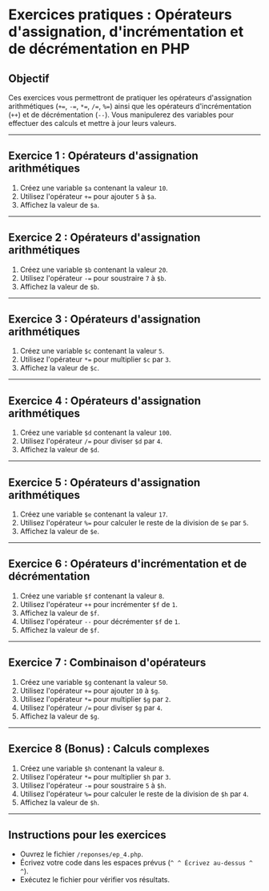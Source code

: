 # Exercices pratiques : Opérateurs d'assignation, d'incrémentation et de décrémentation en PHP

## Objectif
Ces exercices vous permettront de pratiquer les opérateurs d'assignation arithmétiques (`+=`, `-=`, `*=`, `/=`, `%=`) ainsi que les opérateurs d'incrémentation (`++`) et de décrémentation (`--`). Vous manipulerez des variables pour effectuer des calculs et mettre à jour leurs valeurs.

---

## Exercice 1 : Opérateurs d'assignation arithmétiques
1. Créez une variable `$a` contenant la valeur `10`.
2. Utilisez l'opérateur `+=` pour ajouter `5` à `$a`.
3. Affichez la valeur de `$a`.

---

## Exercice 2 : Opérateurs d'assignation arithmétiques
1. Créez une variable `$b` contenant la valeur `20`.
2. Utilisez l'opérateur `-=` pour soustraire `7` à `$b`.
3. Affichez la valeur de `$b`.

---

## Exercice 3 : Opérateurs d'assignation arithmétiques
1. Créez une variable `$c` contenant la valeur `5`.
2. Utilisez l'opérateur `*=` pour multiplier `$c` par `3`.
3. Affichez la valeur de `$c`.

---

## Exercice 4 : Opérateurs d'assignation arithmétiques
1. Créez une variable `$d` contenant la valeur `100`.
2. Utilisez l'opérateur `/=` pour diviser `$d` par `4`.
3. Affichez la valeur de `$d`.

---

## Exercice 5 : Opérateurs d'assignation arithmétiques
1. Créez une variable `$e` contenant la valeur `17`.
2. Utilisez l'opérateur `%=` pour calculer le reste de la division de `$e` par `5`.
3. Affichez la valeur de `$e`.

---

## Exercice 6 : Opérateurs d'incrémentation et de décrémentation
1. Créez une variable `$f` contenant la valeur `8`.
2. Utilisez l'opérateur `++` pour incrémenter `$f` de `1`.
3. Affichez la valeur de `$f`.
4. Utilisez l'opérateur `--` pour décrémenter `$f` de `1`.
5. Affichez la valeur de `$f`.

---

## Exercice 7 : Combinaison d'opérateurs
1. Créez une variable `$g` contenant la valeur `50`.
2. Utilisez l'opérateur `+=` pour ajouter `10` à `$g`.
3. Utilisez l'opérateur `*=` pour multiplier `$g` par `2`.
4. Utilisez l'opérateur `/=` pour diviser `$g` par `4`.
5. Affichez la valeur de `$g`.

---

## Exercice 8 (Bonus) : Calculs complexes
1. Créez une variable `$h` contenant la valeur `8`.
2. Utilisez l'opérateur `*=` pour multiplier `$h` par `3`.
3. Utilisez l'opérateur `-=` pour soustraire `5` à `$h`.
4. Utilisez l'opérateur `%=` pour calculer le reste de la division de `$h` par `4`.
5. Affichez la valeur de `$h`.

---

## Instructions pour les exercices
- Ouvrez le fichier `/reponses/ep_4.php`.
- Écrivez votre code dans les espaces prévus (`^ ^ Écrivez au-dessus ^ ^`).
- Exécutez le fichier pour vérifier vos résultats.